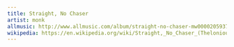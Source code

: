 ```yaml
---
title: Straight, No Chaser
artist: monk
allmusic: http://www.allmusic.com/album/straight-no-chaser-mw0000205937
wikipedia: https://en.wikipedia.org/wiki/Straight,_No_Chaser_(Thelonious_Monk_album)
---
```

